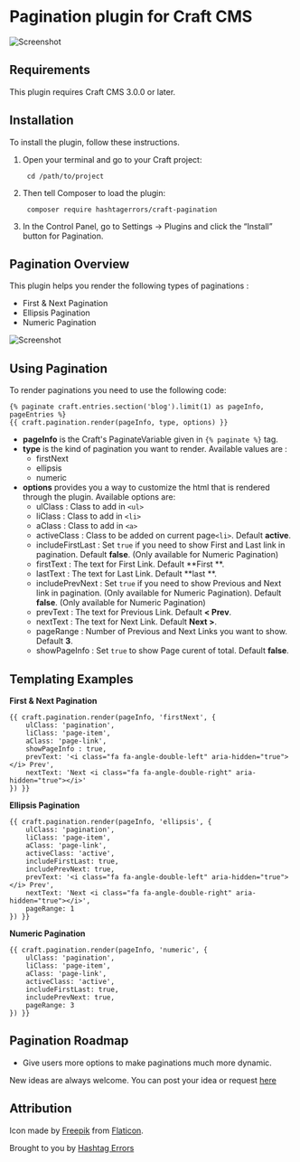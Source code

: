 # Pagination plugin for Craft CMS

![Screenshot](http://www.hashtagerrors.com/assets/uploads/pagination.jpg)

## Requirements

This plugin requires Craft CMS 3.0.0 or later.

## Installation

To install the plugin, follow these instructions.

1. Open your terminal and go to your Craft project:

        cd /path/to/project

2. Then tell Composer to load the plugin:

        composer require hashtagerrors/craft-pagination

3. In the Control Panel, go to Settings → Plugins and click the “Install” button for Pagination.

## Pagination Overview

This plugin helps you render the following types of paginations :
* First & Next Pagination
* Ellipsis Pagination
* Numeric Pagination

![Screenshot](http://www.hashtagerrors.com/assets/uploads/available-paginations.png)

## Using Pagination

To render paginations you need to use the following code:

    {% paginate craft.entries.section('blog').limit(1) as pageInfo, pageEntries %}
    {{ craft.pagination.render(pageInfo, type, options) }}
    
* **pageInfo** is the Craft's PaginateVariable given in `{% paginate %}` tag.
* **type** is the kind of pagination you want to render. Available values are :
  * firstNext
  * ellipsis
  * numeric
* **options** provides you a way to customize the html that is rendered through the plugin. Available options are:
  * ulClass : Class to add in `<ul>`
  * liClass : Class to add in `<li>`
  * aClass : Class to add in `<a>`
  * activeClass : Class to be added on current page`<li>`. Default **active**.
  * includeFirstLast :  Set `true` if you need to show First and Last link in pagination. Default **false**.  (Only available for Numeric Pagination)
  * firstText : The text for First Link. Default **First **.  
  * lastText : The text for Last Link. Default **last **.  
  * includePrevNext : Set `true` if you need to show Previous and Next link in pagination. (Only available for Numeric Pagination). Default **false**. (Only available for Numeric Pagination)
  * prevText : The text for Previous Link. Default **< Prev**. 
  * nextText : The text for Next Link. Default **Next >**. 
  * pageRange : Number of Previous and Next Links you want to show. Default **3**. 
  * showPageInfo : Set `true` to show  Page curent of total.  Default **false**. 

## Templating Examples

**First & Next Pagination**

	{{ craft.pagination.render(pageInfo, 'firstNext', {
		ulClass: 'pagination',
		liClass: 'page-item',
		aClass: 'page-link',
		showPageInfo : true,
		prevText: '<i class="fa fa-angle-double-left" aria-hidden="true"></i> Prev',
		nextText: 'Next <i class="fa fa-angle-double-right" aria-hidden="true"></i>'
	}) }}


**Ellipsis Pagination**

	{{ craft.pagination.render(pageInfo, 'ellipsis', {
		ulClass: 'pagination',
		liClass: 'page-item',
		aClass: 'page-link',
		activeClass: 'active',
		includeFirstLast: true,
		includePrevNext: true,
		prevText: '<i class="fa fa-angle-double-left" aria-hidden="true"></i> Prev',
		nextText: 'Next <i class="fa fa-angle-double-right" aria-hidden="true"></i>',
		pageRange: 1
	}) }}

**Numeric Pagination**

	{{ craft.pagination.render(pageInfo, 'numeric', {
		ulClass: 'pagination',
		liClass: 'page-item',
		aClass: 'page-link',
		activeClass: 'active',
		includeFirstLast: true,
		includePrevNext: true,
		pageRange: 3
	}) }}

## Pagination Roadmap

* Give users more options to make paginations much more dynamic.

New ideas are always welcome. You can post your idea or request [here](https://github.com/hashtagerrors/pagination/issues/new) 

## Attribution

Icon made by [Freepik](https://www.freepik.com) from [Flaticon](https://www.flaticon.com).

Brought to you by [Hashtag Errors](http://hashtagerrors.com)
